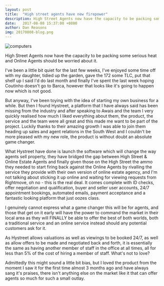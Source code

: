 ```yaml
---
layout: post
title:  "High street agents have new firepower"
description: High Street Agents now have the capacity to be packing some serious heat and Online Agents should be worried about it.
date:   2017-08-08 15:37:00 +0800
author: Dan Reasons
img: 20170808-blog.png
---
```


![computers]({{site.url}}/images/20170808-blog.png)

High Street Agents now have the capacity to be packing some serious heat and Online Agents should be worried about it.

<!--more-->

I've been a little bit quiet for the last few weeks, I've enjoyed some time off with my daughter, tidied up the garden, gave the 172 some TLC, put that shelf up I said I'd do last month and finally I've spent the last week hoping Coutinho doesn't go to Barca, however that looks like it's going to happen now which is not good.

But anyway, I've been toying with the idea of starting my own business for a while. But then I found Hystreet, a platform that I have always said has been missing from the industry and after speaking to Awais and the team I very quickly realised how much I liked everything about them, the product, the service and the team were all great and this made me want to be part of the project. Luckily thanks to their amazing growth I was able to join them heading up sales and agent relations in the South West and I couldn't be more pleased with my new role, the product is without doubt an absolute game changer.

What Hystreet have done is launch the software which will change the way agents sell property, they have bridged the gap between High Street & Online Estate Agents and finally given those on the High Street the ammo they needed to start firing back against the Online Agents by rivalling the service they provide with their own version of online estate agency, and I'm not talking about sticking it up online and waiting for viewing requests from Rightmove, oh no - this is the real deal. It comes complete with ID checks, offer negotiation and qualification, buyer and seller user accounts, 24/7 appointment bookings, automated emails, payment acceptance and a fantastic looking platform that just oozes class.

I genuinely cannot express what a game changer this will be for agents, and those that get on it early will have the power to command the market in their local area as they will FINALLY be able to offer the best of both worlds, both a traditional service and an online service instead should any potential customers ask for it.

As Hystreet allows valuations as well as viewings to be booked 24/7, as well as allow offers to be made and negotiated back and forth, it is essentially the same as having another member of staff in the office at all times, all for less than 5% of the cost of hiring a member of staff. What's not to love?

Admittedly this might sound a little bit bias, but I loved the product from the moment I saw it for the first time almost 3 months ago and have always sang it's praises, there isn't anything else on the market like it that can offer agents so much for such a small outlay.
